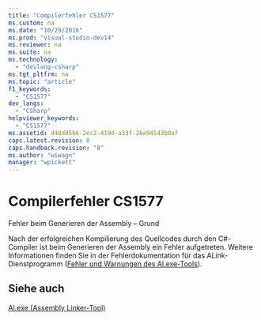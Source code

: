 ```yaml
---
title: "Compilerfehler CS1577"
ms.custom: na
ms.date: "10/29/2016"
ms.prod: "visual-studio-dev14"
ms.reviewer: na
ms.suite: na
ms.technology: 
  - "devlang-csharp"
ms.tgt_pltfrm: na
ms.topic: "article"
f1_keywords: 
  - "CS1577"
dev_langs: 
  - "CSharp"
helpviewer_keywords: 
  - "CS1577"
ms.assetid: d48d05b6-2ec2-419d-a33f-26a94543b0af
caps.latest.revision: 8
caps.handback.revision: "8"
ms.author: "wiwagn"
manager: "wpickett"
---
```

# Compilerfehler CS1577
Fehler beim Generieren der Assembly – Grund  
  
 Nach der erfolgreichen Kompilierung des Quellcodes durch den C\#\-Compiler ist beim Generieren der Assembly ein Fehler aufgetreten. Weitere Informationen finden Sie in der Fehlerdokumentation für das ALink\-Dienstprogramm \([Fehler und Warnungen des Al.exe\-Tools](assetId:///7f125d49-0a03-47a6-9ba9-d61a679a7d4b)\).  
  
## Siehe auch  
 [Al.exe \(Assembly Linker\-Tool\)](../Topic/Al.exe%20\(Assembly%20Linker\).md)